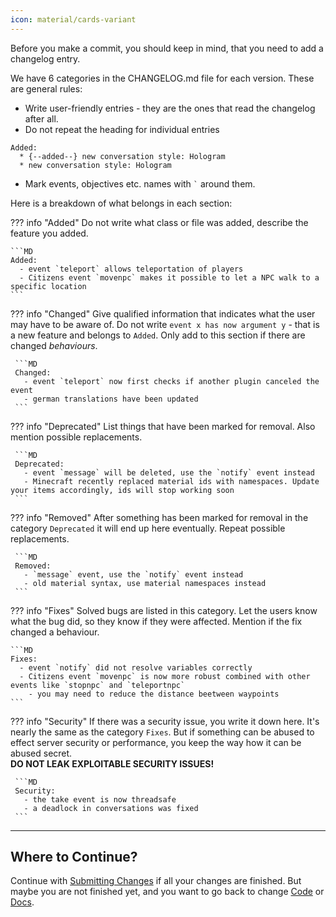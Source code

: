 ```yaml
---
icon: material/cards-variant
---
```

Before you make a commit, you should keep in mind, that you need to add a changelog entry.

We have 6 categories in the CHANGELOG.md file for each version.
These are general rules:

* Write user-friendly entries - they are the ones that read the changelog after all.
* Do not repeat the heading for individual entries 
```
Added:
  * {--added--} new conversation style: Hologram
  * new conversation style: Hologram
```
* Mark events, objectives etc. names with `` ` `` around them.

Here is a breakdown of what belongs in each section:

??? info "Added"
    Do not write what class or file was added, describe the feature you added.

    ```MD
    Added:
      - event `teleport` allows teleportation of players
      - Citizens event `movenpc` makes it possible to let a NPC walk to a specific location
    ```

??? info "Changed"
    Give qualified information that indicates what the user may have to be aware of.
    Do not write `event x has now argument y` - that is a new feature and belongs to `Added`. Only add to this section
    if there are changed _behaviours_.

     ```MD
     Changed:
       - event `teleport` now first checks if another plugin canceled the event
       - german translations have been updated
     ```

??? info "Deprecated"
    List things that have been marked for removal. Also mention possible replacements.

     ```MD
     Deprecated:
       - event `message` will be deleted, use the `notify` event instead
       - Minecraft recently replaced material ids with namespaces. Update your items accordingly, ids will stop working soon 
     ```

??? info "Removed"
    After something has been marked for removal in the category `Deprecated` it will end up here eventually.
    Repeat possible replacements.

     ```MD
     Removed:
       - `message` event, use the `notify` event instead
       - old material syntax, use material namespaces instead
     ```

??? info "Fixes"
    Solved bugs are listed in this category.
    Let the users know what the bug did, so they know if they were affected.
    Mention if the fix changed a behaviour.
  
    ```MD
    Fixes:
      - event `notify` did not resolve variables correctly
      - Citizens event `movenpc` is now more robust combined with other events like `stopnpc` and `teleportnpc`
        - you may need to reduce the distance beetween waypoints
    ```

??? info "Security"
    If there was a security issue, you write it down here. It's nearly the same as the category `Fixes`.
    But if something can be abused to effect server security or performance, 
    you keep the way how it can be abused secret.  
    **DO NOT LEAK EXPLOITABLE SECURITY ISSUES!**

     ```MD
     Security:
       - the take event is now threadsafe
       - a deadlock in conversations was fixed
     ```

---
## Where to Continue?
Continue with [Submitting Changes](Submitting-Changes.md) if all your changes are finished.
But maybe you are not finished yet, and you want to go back to change [Code](Code/index.md) or [Docs](Docs/index.md).

